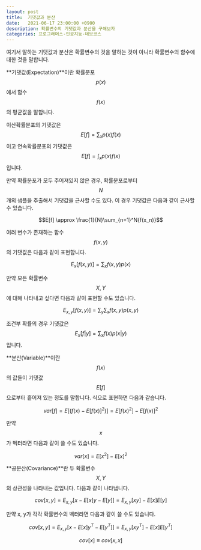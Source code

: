 ```yaml
---
layout: post
title:  기댓값과 분산
date:   2021-06-17 23:00:00 +0900
description: 확률변수의 기댓값과 분산을 구해보자
categories: 프로그래머스-인공지능-데브코스
---
```


여기서 말하는 기댓값과 분산은 확률변수의 것을 말하는 것이 아니라 확률변수의 함수에 대한 것을 말합니다.

**기댓값(Expectation)**이란 확률분포 $$p(x)$$에서 함수 $$f(x)$$의 평균값을 말합니다.

이산확률분포의 기댓값은 $$E[f] = \sum_x{p(x)f(x)}$$이고 연속확률분포의 기댓값은 $$E[f] = \int_x{p(x)f(x)}$$입니다.

만약 확률분포가 모두 주어져있지 않은 경우, 확률분포로부터 $$N$$개의 샘플을 추출해서 기댓값을 근사할 수도 있다. 이 경우 기댓값은 다음과 같이 근사할 수 있습니다.

$$E[f] \approx \frac{1}{N}\sum_{n=1}^N{f(x_n)}$$

여러 변수가 존재하는 함수 $$f(x, y)$$의 기댓값은 다음과 같이 표현합니다.

$$E_x[f(x, y)] = \sum_x{f(x,y)p(x)}$$

만약 모든 확률변수 $$X, Y$$에 대해 나타내고 싶다면 다음과 같이 표현할 수도 있습니다.

$$E_{x,y}[f(x, y)] = \sum_y\sum_x{f(x,y)p(x,y)}$$

조건부 확률의 경우 기댓값은 $$E_x[f\vert y]=\sum_x{f(x)p(x\vert y)}$$입니다.

**분산(Variable)**이란 $$f(x)$$의 값들이 기댓값 $$E[f]$$으로부터 흩어져 있는 정도를 말합니다. 식으로 표현하면 다음과 같습니다.

$$var[f] = E[(f(x) - E[f(x)]^2)] = E[f(x)^2] - E[f(x)]^2$$

만약 $$x$$가 벡터라면 다음과 같이 쓸 수도 있습니다.

$$var[x] = E[x^2] - E[x]^2$$

**공분산(Covariance)**란 두 확률변수 $$X, Y$$의 상관성을 나타내는 값입니다. 다음과 같이 나타냅니다.

$$cov[x, y] = E_{x,y}[{x - E[x]}{y - E[y]}] = E_{x,y}[xy] - E[x]E[y]$$

만약 x, y가 각각 확률변수의 벡터라면 다음과 같이 쓸 수도 있습니다.

$$cov[x, y] = E_{x,y}[{x - E[x]}{y^T - E[y^T]}] = E_{x,y}[xy^T] - E[x]E[y^T]$$

$$cov[x] \equiv cov[x,x]$$
